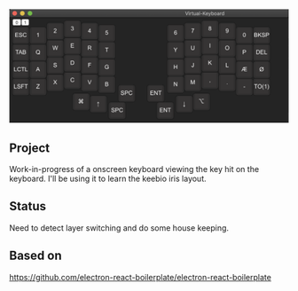 <img src="internals/img/keyboard.png" />

<br />

## Project

Work-in-progress of a onscreen keyboard viewing the key hit on the keyboard.
I'll be using it to learn the keebio iris layout.

## Status

Need to detect layer switching and do some house keeping.

## Based on

https://github.com/electron-react-boilerplate/electron-react-boilerplate
